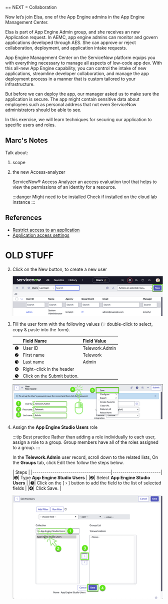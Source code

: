 == NEXT = Collaboration




Now let’s join Elsa, one of the App Engine admins in the App Engine Management Center.

Elsa is part of App Engine Admin group, and she receives an new Application request. In AEMC, app engine admins can monitor and govern applications developed through AES. She can approve or reject collaboration, deployment, and application intake requests.


App Engine Management Center on the ServiceNow platform equips you with everything necessary to manage all aspects of low-code app dev. With this all-new App Engine capability, you can control the intake of new applications, streamline developer collaboration, and manage the app deployment process in a manner that is custom tailored to your infrastructure.  

But before we can deploy the app, our manager asked us to make sure the application is secure. The app might contain sensitive data about employees such as personal address that not even ServiceNow administrators should be able to see.

In this exercise, we will learn techniques for securing our application to specific users and roles.




## Marc's Notes 

Talk about:
 1. scope 

 2. the new Access-analyzer

    ServiceNow® Access Analyzer an access evaluation tool that helps to view the permissions of an identity for a resource.

    :::danger  Might need to be installed 
    Check if installed on the cloud lab instance
    :::

## References
* [Restrict access to an application](https://docs.servicenow.com/bundle/vancouver-application-development/page/build/applications/task/enable-application-administration.html)
* [Application access settings](https://docs.servicenow.com/bundle/vancouver-application-development/page/build/applications/concept/c_ApplicationAccessSettings.html)



# OLD STUFF

2. Click on the <span className="button-purple">New</span> button, to create a new user

    ![](./images/06-Create-new-user-2.png)


3. Fill the user form with the following values (💡 double-click to select, copy & paste into the form).

    | |Field Name                | Field Value
    |-|--------------------------| --------------
    |<span className="large-number">➊</span>|User ID    | Telework.Admin
    |<span className="large-number">➋</span>|First name | Telework
    |<span className="large-number">➌</span>|Last name  | Admin
    |<span className="large-number">➍</span>|Right-click in the header 
    |<span className="large-number">➎</span>|Click on the <span className="button-purple">Submit</span> button.

    ![](./images/06-Create-new-user-3.png)




3.  Assign the **App Engine Studio Users** role

    :::tip Best practice
    Rather than adding a role individually to each user, assign a role to a group. Group members have all of the roles assigned to a group.
    :::

    In the **Telework.Admin** user record, scroll down to the related lists, On the **Groups** tab, click <span className="button-purple">Edit</span> then follow the steps below.

    | Steps                                                 | 
    |---------------------------------------|------------------------|
    |<span className="large-number">➊</span>| Type **App Engine Studio Users**  |
    |<span className="large-number">➋</span>| Select **App Engine Studio Users**  |
    |<span className="large-number">➌</span>| Click on the [ › ] button to add the field to the list of selected fields   |
    |<span className="large-number">➍</span>| Click <span className="button-purple">Save</span>.   |

    ![](./images/07-Assign-AES-users-group.png)





    







